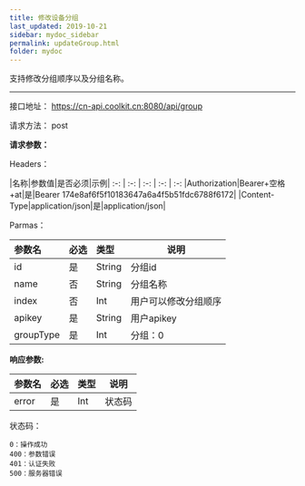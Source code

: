 ```yaml
---
title: 修改设备分组
last_updated: 2019-10-21
sidebar: mydoc_sidebar
permalink: updateGroup.html
folder: mydoc
---
```


支持修改分组顺序以及分组名称。

---

接口地址： https://cn-api.coolkit.cn:8080/api/group

请求方法： post

**请求参数：**

Headers：

|名称|参数值|是否必须|示例|
:-: | :-: | :-: | :-: | :-:
|Authorization|Bearer+空格+at|是|Bearer 174e8af6f5f10183647a6a4f5b51fdc6788f6172|
|Content-Type|application/json|是|application/json|

Parmas：

|参数名|必选|类型|说明|
|:----    |:---|:----- |-----   |
|id |是  |String | 分组id |
|name |否  |String | 分组名称 |
|index |否  |Int | 用户可以修改分组顺序 |
|apikey |是  |String | 用户apikey  |
|groupType |是  |Int | 分组：0  |

**响应参数:**

|参数名|必选|类型|说明|
|:----    |:---|:----- |-----   |
|error |是  |Int | 状态码  |

状态码：

    0：操作成功
    400：参数错误
    401：认证失败
    500：服务器错误